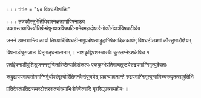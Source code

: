 +++
title = "६० विषघटीशांतिः"

+++
तत्रकौस्तुभेतिथिवारनक्षत्राणांविषनाड्य उक्तास्तथापिज्योतिर्ग्रन्थेषुनक्षत्रविषघटिनामेवमहादोषत्वेनोक्तेर्नक्षत्रंविषघटीष्वेव

जनने उक्तशान्तिः कार्या तिथ्यादिविषघटीनामुपदोषत्वाद्रुद्राभिषेकादिकंकार्यम् विषघटीलक्षणं कौस्तुभादौज्ञेयम्

विषनाडीषुसंजातः पितृमातृधनात्मनाम् । नाशकृद्विषशस्त्रास्त्रैः क्रूरलग्नेऽशकेपिच १

एतद्विषनाडीषुशिशुजननसूचितारिष्टेत्यादिसंकल्पः एककुम्भेप्रतिमाचतुष्टयेरुद्रयमाग्निमृत्युदेवताः

कद्रुद्राययमायसोममग्निर्मुर्धापरंमृत्योरितिमन्त्रैःसंपूजयेत् ग्रहान्वाहानान्ते रुद्रयमाग्निमृत्यून्समिच्चरुघृतत्लाहुतिभिः

प्रतिदैवतंप्रतिद्रव्यमश्टोत्तरशतसंख्याभिःशेषेणेत्यादि गृहसिद्धान्नस्यहोमः ॥
